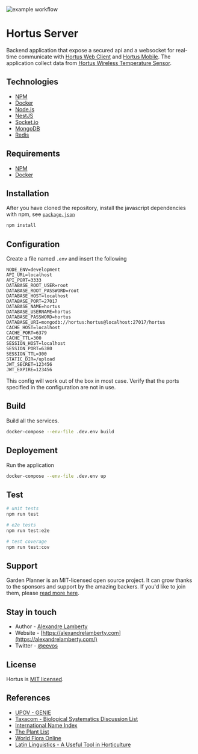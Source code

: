 ![example workflow](https://github.com/alexandrelamberty/hortus-server/actions/workflows/node.js.yml/badge.svg)

# Hortus Server

Backend application that expose a secured api and a websocket for real-time communicate with [Hortus Web Client](https://github.com/alexandrelamberty/hortus-web-client) and [Hortus Mobile](https://github.com/alexandrelamberty/hortus-mobile). The application collect data from [Hortus Wireless Temperature Sensor]().


## Technologies

- [NPM](https://www.npmjs.com/)
- [Docker](https://www.docker.com/)
- [Node.js](https://www.docker.com/)
- [NestJS](https://www.docker.com/)
- [Socket.io](https://www.docker.com/)
- [MongoDB](https://www.docker.com/)
- [Redis](https://www.docker.com/)

## Requirements

- [NPM](https://www.npmjs.com/)
- [Docker](https://www.docker.com/)

## Installation

After you have cloned the repository, install the javascript dependencies with npm, see [`package.json`](package.json)

```bash
npm install
```

## Configuration

Create a file named `.env` and insert the following

```properties
NODE_ENV=development
API_URL=localhost
API_PORT=3333
DATABASE_ROOT_USER=root
DATABASE_ROOT_PASSWORD=root
DATABASE_HOST=localhost
DATABASE_PORT=27017
DATABASE_NAME=hortus
DATABASE_USERNAME=hortus
DATABASE_PASSWORD=hortus
DATABASE_URI=mongodb://hortus:hortus@localhost:27017/hortus
CACHE_HOST=localhost
CACHE_PORT=6379
CACHE_TTL=300
SESSION_HOST=localhost
SESSION_PORT=6380
SESSION_TTL=300
STATIC_DIR=/upload
JWT_SECRET=123456
JWT_EXPIRE=123456
```

This config will work out of the box in most case. Verify that the ports specified in the configuration are not in use.

## Build

Build all the services.

```bash
docker-compose --env-file .dev.env build
```

## Deployement

Run the application

```bash
docker-compose --env-file .dev.env up
```

## Test

```bash
# unit tests
npm run test

# e2e tests
npm run test:e2e

# test coverage
npm run test:cov
```

## Support

Garden Planner is an MIT-licensed open source project. It can grow thanks to the sponsors and support by the amazing backers. If you'd like to join them, please [read more here](https://github.com/alexandrelamberty/garden-planner-backend/blob/master/SUPPORT.md).

## Stay in touch

- Author - [Alexandre Lamberty](mailto:mail@alexandrelamberty.com?subject=[GitHub]%20Garden%20Planner%20Backend)
- Website - [https://alexandrelamberty.com](https://alexandrelamberty.com/)
- Twitter - [@eevos](https://twitter.com/eevos)

## License

Hortus is [MIT licensed](LI<CENSE).

## References

- [UPOV - GENIE](https://www.upov.int/genie/index.xhtml)
- [Taxacom - Biological Systematics Discussion List](http://mailman.nhm.ku.edu/cgi-bin/mailman/listinfo/taxacom)
- [International Name Index](https://www.ipni.org/)
- [The Plant List](http://www.theplantlist.org/)
- [World Flora Online](http://www.worldfloraonline.org/)
- [Latin Linguistics - A Useful Tool in Horticulture](https://hortnews.extension.iastate.edu/1999/7-23-1999/latin.html)
